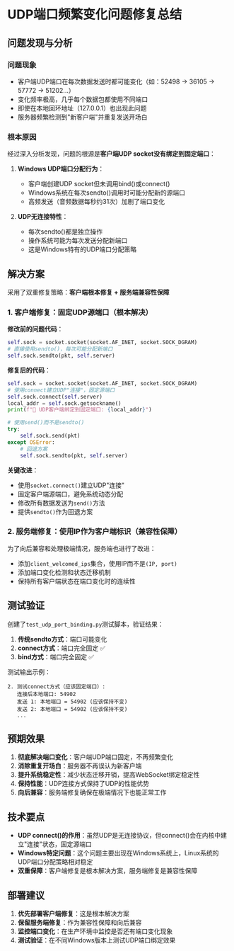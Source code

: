 # UDP端口频繁变化问题修复总结

## 问题发现与分析

### 问题现象
- 客户端UDP端口在每次数据发送时都可能变化（如：52498 -> 36105 -> 57772 -> 51202...）
- 变化频率极高，几乎每个数据包都使用不同端口
- 即使在本地回环地址（127.0.0.1）也出现此问题
- 服务器频繁检测到"新客户端"并重复发送开场白

### 根本原因
经过深入分析发现，问题的根源是**客户端UDP socket没有绑定到固定端口**：

1. **Windows UDP端口分配行为**：
   - 客户端创建UDP socket但未调用bind()或connect()
   - Windows系统在每次sendto()调用时可能分配新的源端口
   - 高频发送（音频数据每秒约31次）加剧了端口变化

2. **UDP无连接特性**：
   - 每次sendto()都是独立操作
   - 操作系统可能为每次发送分配新端口
   - 这是Windows特有的UDP端口分配策略

## 解决方案

采用了双重修复策略：**客户端根本修复 + 服务端兼容性保障**

### 1. 客户端修复：固定UDP源端口（根本解决）

**修改前的问题代码**：
```python
self.sock = socket.socket(socket.AF_INET, socket.SOCK_DGRAM)
# 直接使用sendto()，每次可能分配新端口
self.sock.sendto(pkt, self.server)
```

**修复后的代码**：
```python
self.sock = socket.socket(socket.AF_INET, socket.SOCK_DGRAM)
# 使用connect建立UDP"连接"，固定源端口
self.sock.connect(self.server)
local_addr = self.sock.getsockname()
print(f"🔌 UDP客户端绑定到固定端口: {local_addr}")

# 使用send()而不是sendto()
try:
    self.sock.send(pkt)
except OSError:
    # 回退方案
    self.sock.sendto(pkt, self.server)
```

**关键改进**：
- 使用`socket.connect()`建立UDP"连接"
- 固定客户端源端口，避免系统动态分配
- 修改所有数据发送为`send()`方法
- 提供`sendto()`作为回退方案

### 2. 服务端修复：使用IP作为客户端标识（兼容性保障）

为了向后兼容和处理极端情况，服务端也进行了改进：

- 添加`client_welcomed_ips`集合，使用IP而不是`(IP, port)`
- 添加端口变化检测和状态迁移机制
- 保持所有客户端状态在端口变化时的连续性

## 测试验证

创建了`test_udp_port_binding.py`测试脚本，验证结果：

1. **传统sendto方式**：端口可能变化
2. **connect方式**：端口完全固定 ✅
3. **bind方式**：端口完全固定 ✅

测试输出示例：
```
2. 测试connect方式（应该固定端口）:
   连接后本地端口: 54902
   发送 1: 本地端口 = 54902 (应该保持不变)
   发送 2: 本地端口 = 54902 (应该保持不变)
   ...
```

## 预期效果

1. **彻底解决端口变化**：客户端UDP端口固定，不再频繁变化
2. **消除重复开场白**：服务器不再误认为新客户端
3. **提升系统稳定性**：减少状态迁移开销，提高WebSocket绑定稳定性
4. **保持性能**：UDP连接方式保持了UDP的性能优势
5. **向后兼容**：服务端修复确保在极端情况下也能正常工作

## 技术要点

- **UDP connect()的作用**：虽然UDP是无连接协议，但connect()会在内核中建立"连接"状态，固定源端口
- **Windows特定问题**：这个问题主要出现在Windows系统上，Linux系统的UDP端口分配策略相对稳定
- **双重保障**：客户端修复是根本解决方案，服务端修复是兼容性保障

## 部署建议

1. **优先部署客户端修复**：这是根本解决方案
2. **保留服务端修复**：作为兼容性保障和向后兼容
3. **监控端口变化**：在生产环境中监控是否还有端口变化现象
4. **测试验证**：在不同Windows版本上测试UDP端口绑定效果
